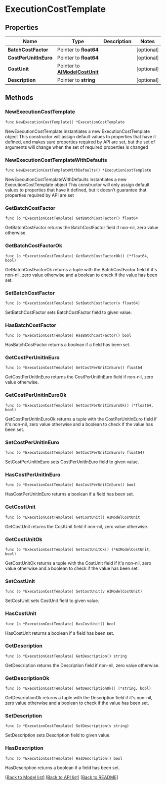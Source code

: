 # ExecutionCostTemplate

## Properties

Name | Type | Description | Notes
------------ | ------------- | ------------- | -------------
**BatchCostFactor** | Pointer to **float64** |  | [optional] 
**CostPerUnitInEuro** | Pointer to **float64** |  | [optional] 
**CostUnit** | Pointer to [**AIModelCostUnit**](AIModelCostUnit.md) |  | [optional] 
**Description** | Pointer to **string** |  | [optional] 

## Methods

### NewExecutionCostTemplate

`func NewExecutionCostTemplate() *ExecutionCostTemplate`

NewExecutionCostTemplate instantiates a new ExecutionCostTemplate object
This constructor will assign default values to properties that have it defined,
and makes sure properties required by API are set, but the set of arguments
will change when the set of required properties is changed

### NewExecutionCostTemplateWithDefaults

`func NewExecutionCostTemplateWithDefaults() *ExecutionCostTemplate`

NewExecutionCostTemplateWithDefaults instantiates a new ExecutionCostTemplate object
This constructor will only assign default values to properties that have it defined,
but it doesn't guarantee that properties required by API are set

### GetBatchCostFactor

`func (o *ExecutionCostTemplate) GetBatchCostFactor() float64`

GetBatchCostFactor returns the BatchCostFactor field if non-nil, zero value otherwise.

### GetBatchCostFactorOk

`func (o *ExecutionCostTemplate) GetBatchCostFactorOk() (*float64, bool)`

GetBatchCostFactorOk returns a tuple with the BatchCostFactor field if it's non-nil, zero value otherwise
and a boolean to check if the value has been set.

### SetBatchCostFactor

`func (o *ExecutionCostTemplate) SetBatchCostFactor(v float64)`

SetBatchCostFactor sets BatchCostFactor field to given value.

### HasBatchCostFactor

`func (o *ExecutionCostTemplate) HasBatchCostFactor() bool`

HasBatchCostFactor returns a boolean if a field has been set.

### GetCostPerUnitInEuro

`func (o *ExecutionCostTemplate) GetCostPerUnitInEuro() float64`

GetCostPerUnitInEuro returns the CostPerUnitInEuro field if non-nil, zero value otherwise.

### GetCostPerUnitInEuroOk

`func (o *ExecutionCostTemplate) GetCostPerUnitInEuroOk() (*float64, bool)`

GetCostPerUnitInEuroOk returns a tuple with the CostPerUnitInEuro field if it's non-nil, zero value otherwise
and a boolean to check if the value has been set.

### SetCostPerUnitInEuro

`func (o *ExecutionCostTemplate) SetCostPerUnitInEuro(v float64)`

SetCostPerUnitInEuro sets CostPerUnitInEuro field to given value.

### HasCostPerUnitInEuro

`func (o *ExecutionCostTemplate) HasCostPerUnitInEuro() bool`

HasCostPerUnitInEuro returns a boolean if a field has been set.

### GetCostUnit

`func (o *ExecutionCostTemplate) GetCostUnit() AIModelCostUnit`

GetCostUnit returns the CostUnit field if non-nil, zero value otherwise.

### GetCostUnitOk

`func (o *ExecutionCostTemplate) GetCostUnitOk() (*AIModelCostUnit, bool)`

GetCostUnitOk returns a tuple with the CostUnit field if it's non-nil, zero value otherwise
and a boolean to check if the value has been set.

### SetCostUnit

`func (o *ExecutionCostTemplate) SetCostUnit(v AIModelCostUnit)`

SetCostUnit sets CostUnit field to given value.

### HasCostUnit

`func (o *ExecutionCostTemplate) HasCostUnit() bool`

HasCostUnit returns a boolean if a field has been set.

### GetDescription

`func (o *ExecutionCostTemplate) GetDescription() string`

GetDescription returns the Description field if non-nil, zero value otherwise.

### GetDescriptionOk

`func (o *ExecutionCostTemplate) GetDescriptionOk() (*string, bool)`

GetDescriptionOk returns a tuple with the Description field if it's non-nil, zero value otherwise
and a boolean to check if the value has been set.

### SetDescription

`func (o *ExecutionCostTemplate) SetDescription(v string)`

SetDescription sets Description field to given value.

### HasDescription

`func (o *ExecutionCostTemplate) HasDescription() bool`

HasDescription returns a boolean if a field has been set.


[[Back to Model list]](../README.md#documentation-for-models) [[Back to API list]](../README.md#documentation-for-api-endpoints) [[Back to README]](../README.md)


